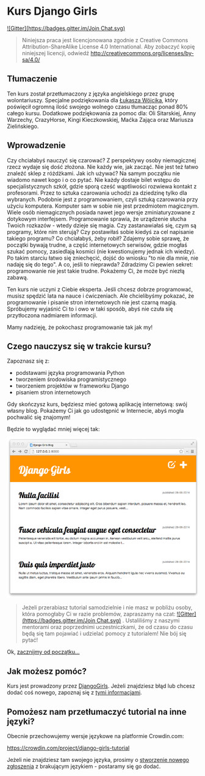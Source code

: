 # Kurs Django Girls

[![Gitter](https://badges.gitter.im/Join Chat.svg)](https://gitter.im/DjangoGirls/tutorial?utm_source=badge&utm_medium=badge&utm_campaign=pr-badge&utm_content=badge)

> Niniejsza praca jest licencjonowana zgodnie z Creative Commons Attribution-ShareAlike License 4.0 International. Aby zobaczyć kopię niniejszej licencji, odwiedź http://creativecommons.org/licenses/by-sa/4.0/

## Tłumaczenie

Ten kurs został przetłumaczony z języka angielskiego przez grupę wolontariuszy. Specjalne podziękowania dla [Łukasza Wójcika](http://lukaszwojcik.net/), który poświęcił
ogromną ilość swojego wolnego czasu tłumacząc ponad 80% całego kursu. Dodatkowe podziękowania za pomoc dla: Oli Sitarskiej, Anny Warzechy, CrazyHorse, Kingi Kieczkowskiej, Maćka Zająca oraz Mariusza Zielińskiego.

## Wprowadzenie

Czy chciałabyś nauczyć się czarować? Z perspektywy osoby niemagicznej rzecz wydaje się dość złożona. Nie każdy wie, jak zacząć. Nie jest też łatwo znaleźć sklep z różdżkami. Jak ich używać? Na samym początku nie wiadomo nawet kogo i o co pytać. Nie każdy dostaje bilet wstępu do specjalistycznych szkół, gdzie sporą cześć wąptliwości rozwiewa kontakt z profesorami. Przez to sztuka czarowania uchodzi za dziedzinę tylko dla wybranych. Podobnie jest z programowaniem, czyli sztuką czarowania przy użyciu komputera. Komputer sam w sobie nie jest przedmiotem magicznym. Wiele osób niemagicznych posiada nawet jego wersje zminiaturyzowane z dotykowym interfejsem. Programowanie sprawia, że urządzenie słucha Twoich rozkazów - wtedy dzieje się magia. Czy zastanawiałaś się, czym są programy, które nim sterują? Czy postawiłaś sobie kiedyś za cel napisanie takiego programu? Co chciałabyś, żeby robił? Zdajemy sobie sprawę, że początki bywają trudne, a część  internetowych serwisów, gdzie mogłaś szukać pomocy, zasiedlają kosmici (nie kwestionujemy jednak ich wiedzy). Po takim starciu łatwo się zniechęcić, dojść do wniosku "to nie dla mnie, nie nadaję się do tego". A  co, jeśli to nieprawda? Zdradzimy Ci pewien sekret: programowanie nie jest takie trudne. Pokażemy Ci, że może być niezłą zabawą.

Ten kurs nie uczyni z Ciebie eksperta. Jeśli chcesz dobrze programować, musisz spędzić lata na nauce i ćwiczeniach. Ale chcielibyśmy pokazać, że programowanie i pisanie stron internetowych nie jest czarną magią. Spróbujemy wyjaśnić Ci to i owo w taki sposób, abyś nie czuła się przytłoczona nadmiarem informacji.

Mamy nadzieję, że pokochasz programowanie tak jak my!

## Czego nauczysz się w trakcie kursu?

Zapoznasz się z:
- podstawami języka programowania Python
- tworzeniem środowiska programistycznego
- tworzeniem projektów w frameworku Django
- pisaniem stron internetowych

Gdy skończysz kurs, będziesz mieć gotową aplikację internetową: swój własny blog. Pokażemy Ci jak go udostępnić w Internecie, abyś mogła pochwalić się znajomym!

Będzie to wyglądać mniej więcej tak:

![Rysunek 0.1](images/application.png)

> Jeżeli przerabiasz tutorial samodzielnie i nie masz w pobliżu osoby, która pomogłaby Ci w razie problemów, zapraszamy na czat: [![Gitter](https://badges.gitter.im/Join Chat.svg)](https://gitter.im/DjangoGirls/tutorial?utm_source=badge&utm_medium=badge&utm_campaign=pr-badge&utm_content=badge)
. Ustaliliśmy z naszymi mentorami oraz poprzednimi uczestniczkami, że od czasu do czasu będą się tam pojawiać i udzielać pomocy z tutorialem! Nie bój się pytać!

Ok, [zacznijmy od początku...][3]

[3]: ./how_the_internet_works/README.md

## Jak możesz pomóc?

Kurs jest prowadzony przez [DjangoGirls][4]. Jeżeli znajdziesz błąd lub chcesz dodać coś nowego, zapoznaj się z [tymi informacjami][5].

[4]: http://djangogirls.org/
[5]: https://github.com/DjangoGirls/tutorial/blob/master/CONTRIBUTING.md

## Pomożesz nam przetłumaczyć tutorial na inne języki?

Obecnie przechowujemy wersje językowe na platformie Crowdin.com:

https://crowdin.com/project/django-girls-tutorial

Jeżeli nie znajdziesz tam swojego języka, prosimy o [stworzenie nowego zgłoszenia][6] z brakującym językiem - postaramy się go dodać.

[6]: https://github.com/DjangoGirls/tutorial/issues/new
